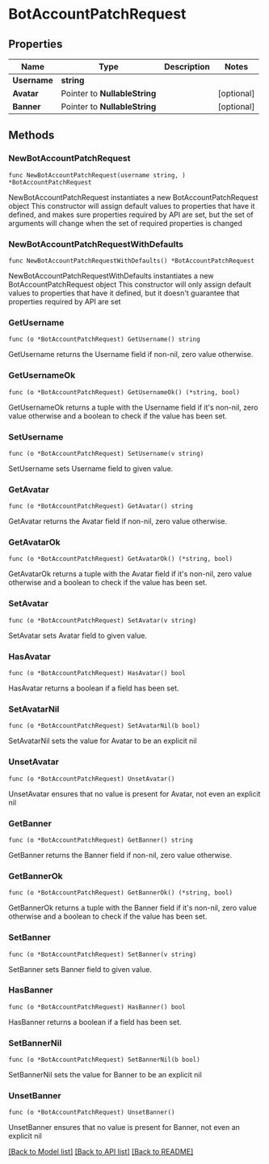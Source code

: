 # BotAccountPatchRequest

## Properties

Name | Type | Description | Notes
------------ | ------------- | ------------- | -------------
**Username** | **string** |  | 
**Avatar** | Pointer to **NullableString** |  | [optional] 
**Banner** | Pointer to **NullableString** |  | [optional] 

## Methods

### NewBotAccountPatchRequest

`func NewBotAccountPatchRequest(username string, ) *BotAccountPatchRequest`

NewBotAccountPatchRequest instantiates a new BotAccountPatchRequest object
This constructor will assign default values to properties that have it defined,
and makes sure properties required by API are set, but the set of arguments
will change when the set of required properties is changed

### NewBotAccountPatchRequestWithDefaults

`func NewBotAccountPatchRequestWithDefaults() *BotAccountPatchRequest`

NewBotAccountPatchRequestWithDefaults instantiates a new BotAccountPatchRequest object
This constructor will only assign default values to properties that have it defined,
but it doesn't guarantee that properties required by API are set

### GetUsername

`func (o *BotAccountPatchRequest) GetUsername() string`

GetUsername returns the Username field if non-nil, zero value otherwise.

### GetUsernameOk

`func (o *BotAccountPatchRequest) GetUsernameOk() (*string, bool)`

GetUsernameOk returns a tuple with the Username field if it's non-nil, zero value otherwise
and a boolean to check if the value has been set.

### SetUsername

`func (o *BotAccountPatchRequest) SetUsername(v string)`

SetUsername sets Username field to given value.


### GetAvatar

`func (o *BotAccountPatchRequest) GetAvatar() string`

GetAvatar returns the Avatar field if non-nil, zero value otherwise.

### GetAvatarOk

`func (o *BotAccountPatchRequest) GetAvatarOk() (*string, bool)`

GetAvatarOk returns a tuple with the Avatar field if it's non-nil, zero value otherwise
and a boolean to check if the value has been set.

### SetAvatar

`func (o *BotAccountPatchRequest) SetAvatar(v string)`

SetAvatar sets Avatar field to given value.

### HasAvatar

`func (o *BotAccountPatchRequest) HasAvatar() bool`

HasAvatar returns a boolean if a field has been set.

### SetAvatarNil

`func (o *BotAccountPatchRequest) SetAvatarNil(b bool)`

 SetAvatarNil sets the value for Avatar to be an explicit nil

### UnsetAvatar
`func (o *BotAccountPatchRequest) UnsetAvatar()`

UnsetAvatar ensures that no value is present for Avatar, not even an explicit nil
### GetBanner

`func (o *BotAccountPatchRequest) GetBanner() string`

GetBanner returns the Banner field if non-nil, zero value otherwise.

### GetBannerOk

`func (o *BotAccountPatchRequest) GetBannerOk() (*string, bool)`

GetBannerOk returns a tuple with the Banner field if it's non-nil, zero value otherwise
and a boolean to check if the value has been set.

### SetBanner

`func (o *BotAccountPatchRequest) SetBanner(v string)`

SetBanner sets Banner field to given value.

### HasBanner

`func (o *BotAccountPatchRequest) HasBanner() bool`

HasBanner returns a boolean if a field has been set.

### SetBannerNil

`func (o *BotAccountPatchRequest) SetBannerNil(b bool)`

 SetBannerNil sets the value for Banner to be an explicit nil

### UnsetBanner
`func (o *BotAccountPatchRequest) UnsetBanner()`

UnsetBanner ensures that no value is present for Banner, not even an explicit nil

[[Back to Model list]](../README.md#documentation-for-models) [[Back to API list]](../README.md#documentation-for-api-endpoints) [[Back to README]](../README.md)


